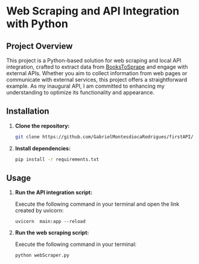 # Web Scraping and API Integration with Python

## Project Overview

This project is a Python-based solution for web scraping and local API integration, crafted to extract data from [BooksToSprape](https://books.toscrape.com/) and engage with external APIs. Whether you aim to collect information from web pages or communicate with external services, this project offers a straightforward example. As my inaugural API, I am committed to enhancing my understanding to optimize its functionality and appearance.

## Installation

1. **Clone the repository:**

   ```bash
   git clone https://github.com/GabrielMontesdiocaRodrigues/firstAPI/
   
2. **Install dependencies:**

   ```bash
   pip install -r requirements.txt

## Usage
1. **Run the API integration script:**

   Execute the following command in your terminal and open the link created by uvicorn:
   ```bach
   uvicorn  main:app --reload
   ```
2. **Run the web scraping script:**

   Execute the following command in your terminal:

   ```bash
   python webScraper.py

